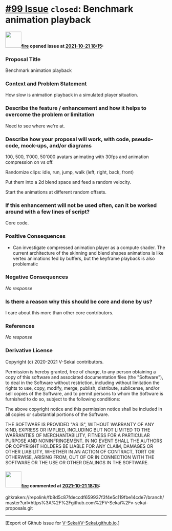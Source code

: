 # [\#99 Issue](https://github.com/V-Sekai/V-Sekai.github.io/issues/99) `closed`: Benchmark animation playback

#### <img src="https://avatars.githubusercontent.com/u/32321?u=c2e06a3d2b49a467aa907e54aa259516440267cc&v=4" width="50">[fire](https://github.com/fire) opened issue at [2021-10-21 18:15](https://github.com/V-Sekai/V-Sekai.github.io/issues/99):

### Proposal Title

Benchmark animation playback

### Context and Problem Statement

How slow is animation playback in a simulated player situation.

### Describe the feature / enhancement and how it helps to overcome the problem or limitation

Need to see where we're at.

### Describe how your proposal will work, with code, pseudo-code, mock-ups, and/or diagrams

100, 500, 1'000, 50'000 avatars animating with 30fps and animation compression on vs off.

Randomize clips: idle, run, jump, walk (left, right, back, front) 

Put them into a 2d blend space and feed a random velocity.

Start the animations at different random offsets.

### If this enhancement will not be used often, can it be worked around with a few lines of script?

Core code.

### Positive Consequences

* Can investigate compressed animation player as a compute shader. The current architecture of the skinning and blend shapes animations is like vertex animations fed by buffers, but the keyframe playback is also problematic

### Negative Consequences

_No response_

### Is there a reason why this should be core and done by us?

I care about this more than other core contributors.

### References

_No response_

### Derivative License

Copyright (c) 2020-2021 V-Sekai contributors.

Permission is hereby granted, free of charge, to any person obtaining a copy
of this software and associated documentation files (the "Software"), to deal
in the Software without restriction, including without limitation the rights
to use, copy, modify, merge, publish, distribute, sublicense, and/or sell
copies of the Software, and to permit persons to whom the Software is
furnished to do so, subject to the following conditions:

The above copyright notice and this permission notice shall be included in all
copies or substantial portions of the Software.

THE SOFTWARE IS PROVIDED "AS IS", WITHOUT WARRANTY OF ANY KIND, EXPRESS OR
IMPLIED, INCLUDING BUT NOT LIMITED TO THE WARRANTIES OF MERCHANTABILITY,
FITNESS FOR A PARTICULAR PURPOSE AND NONINFRINGEMENT. IN NO EVENT SHALL THE
AUTHORS OR COPYRIGHT HOLDERS BE LIABLE FOR ANY CLAIM, DAMAGES OR OTHER
LIABILITY, WHETHER IN AN ACTION OF CONTRACT, TORT OR OTHERWISE, ARISING FROM,
OUT OF OR IN CONNECTION WITH THE SOFTWARE OR THE USE OR OTHER DEALINGS IN THE
SOFTWARE.


#### <img src="https://avatars.githubusercontent.com/u/32321?u=c2e06a3d2b49a467aa907e54aa259516440267cc&v=4" width="50">[fire](https://github.com/fire) commented at [2021-10-21 18:15](https://github.com/V-Sekai/V-Sekai.github.io/issues/99#issuecomment-955915869):

gitkraken://repolink/fb8d5c87fdeccdf659937f3f4e5c119fbe14cde7/branch/master?url=https%3A%2F%2Fgithub.com%2FV-Sekai%2Fv-sekai-proposals.git


-------------------------------------------------------------------------------



[Export of Github issue for [V-Sekai/V-Sekai.github.io](https://github.com/V-Sekai/V-Sekai.github.io).]
